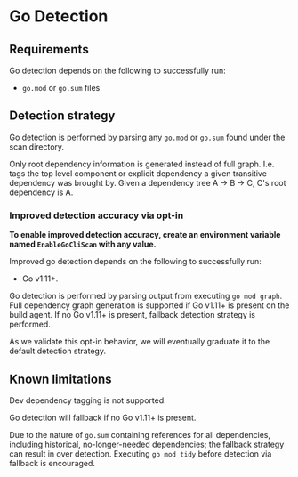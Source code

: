 # Go Detection

## Requirements

Go detection depends on the following to successfully run:

- `go.mod` or `go.sum` files

## Detection strategy

Go detection is performed by parsing any `go.mod` or `go.sum` found under the scan directory.

Only root dependency information is generated instead of full graph.
I.e. tags the top level component or explicit dependency a given transitive dependency was brought by.
Given a dependency tree A -> B -> C, C's root dependency is A.

### Improved detection accuracy via opt-in

**To enable improved detection accuracy, create an environment variable named `EnableGoCliScan` with any value.**

Improved go detection depends on the following to successfully run:

- Go v1.11+.

Go detection is performed by parsing output from executing `go mod graph`.
Full dependency graph generation is supported if Go v1.11+ is present on the build agent.
If no Go v1.11+ is present, fallback detection strategy is performed.

As we validate this opt-in behavior, we will eventually graduate it to the default detection strategy.

## Known limitations

Dev dependency tagging is not supported.

Go detection will fallback if no Go v1.11+ is present.

Due to the nature of `go.sum` containing references for all dependencies, including historical, no-longer-needed dependencies; the fallback strategy can result in over detection.
Executing `go mod tidy` before detection via fallback is encouraged.
